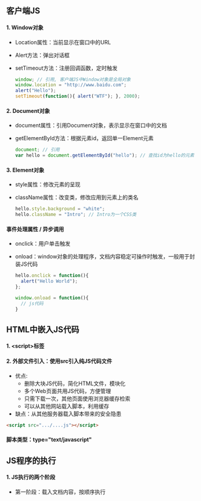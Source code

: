 ## 客户端JS

#### 1. Window对象

- Location属性：当前显示在窗口中的URL

- Alert方法：弹出对话框

- setTimeout方法：注册回调函数，定时触发

  ```javascript
  window; // 引用, 客户端JS中Window对象是全局对象
  window.location = "http://www.baidu.com";
  alert("Hello");
  setTimeout(function(){ alert("WTF"); }, 2000); 
  ```

#### 2. Document对象

- document属性：引用Document对象，表示显示在窗口中的文档

- getElementById方法：根据元素id，返回单一Element元素

  ```javascript
  document; // 引用
  var hello = document.getElementById("hello"); // 查找id为hello的元素
  ```

#### 3. Element对象

- style属性：修改元素的呈现

- className属性：改变类，修改应用到元素上的类名

  ```javascript
  hello.style.background = "white";
  hello.className = "Intro"; // Intro为一个CSS类
  ```

#### 事件处理属性 / 异步调用

- onclick：用户单击触发

- onload：window对象的处理程序，文档内容稳定可操作时触发，一般用于封装JS代码

  ```javascript
  hello.onclick = function(){
  	alert("Hello World");
  };
  
  window.onload = function(){
  	// js代码  
  }
  ```



## HTML中嵌入JS代码

#### 1. \<script>标签

#### 2. 外部文件引入：使用src引入纯JS代码文件

- 优点:
  - 删除大块JS代码，简化HTML文件，模块化
  - 多个Web页面共用JS代码，方便管理
  - 只需下载一次，其他页面使用浏览器缓存检索
  - 可以从其他网站载入脚本，利用缓存
- 缺点：从其他服务器载入脚本带来的安全隐患

```html
<script src=".../....js"></script>
```

#### 脚本类型：type="text/javascript"

#### 

## JS程序的执行

#### 1. JS执行的两个阶段

- 第一阶段：载入文档内容，按顺序执行<script>当中的所有JS代码
- 第二阶段：事件驱动，异步，在文档载入完毕后发生

#### 2. 同步/异步/延迟脚本

- HTML解析器遇到<script>时，默认必须先执行脚本，再恢复文档渲染和解析（src中下载外部文件带来时延）
- 脚本的执行默认是同步和阻塞的
- \<script>标签有defer和async的布尔属性，可以改变脚本的执行方式
  - defer：浏览器延迟脚本的执行，直到文档载入完成并可操作
  - async：浏览器可以尽快执行脚本，不在下载脚本时阻塞文档解析，优先级更高，可能会无序执行

#### 3. 事件驱动的JS











